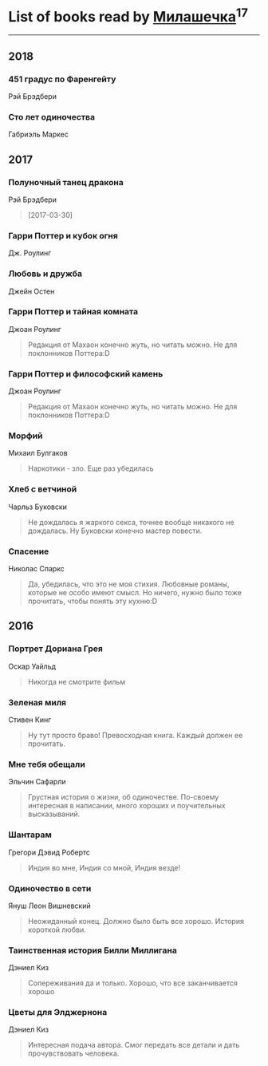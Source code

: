 # List of books read by [Милашечка](http://vk.com/id200601396)<sup>17</sup>
---

## 2018

### 451 градус по Фаренгейту
Рэй Брэдбери


### Сто лет одиночества
Габриэль Маркес



## 2017

### Полуночный танец дракона
Рэй Брэдбери
> [2017-03-30] 


### Гарри Поттер и кубок огня
Дж. Роулинг


### Любовь и дружба
Джейн Остен


### Гарри Поттер и тайная комната
Джоан Роулинг
> Редакция от Махаон конечно жуть, но читать можно. Не для поклонников Поттера:D


### Гарри Поттер и философский камень
Джоан Роулинг
> Редакция от Махаон конечно жуть, но читать можно. Не для поклонников Поттера:D


### Морфий
Михаил Булгаков
> Наркотики - зло. Еще раз убедилась


### Хлеб с ветчиной
Чарльз Буковски
> Не дождалась я жаркого секса, точнее вообще никакого не дождалась. Ну Буковски конечно мастер повести.


### Спасение
Николас Спаркс
> Да, убедилась, что это не моя стихия. Любовные романы, которые не особо имеют смысл. Но ничего, нужно было тоже прочитать, чтобы понять эту кухню:D



## 2016

### Портрет Дориана Грея
Оскар Уайльд
> Никогда не смотрите фильм


### Зеленая миля
Стивен Кинг
> Ну тут просто браво! Превосходная книга. Каждый должен ее прочитать.


### Мне тебя обещали
Эльчин Сафарли
> Грустная история о жизни, об одиночестве. По-своему интересная в написании, много хороших и поучительных высказываний.


### Шантарам
Грегори Дэвид Робертс
> Индия во мне, Индия со мной, Индия везде!


### Одиночество в сети
Януш Леон Вишневский
> Неожиданный конец. Должно было быть все хорошо. История короткой любви.


### Таинственная история Билли Миллигана
Дэниел Киз
> Сопереживания да и только.
> Хорошо, что все заканчивается хорошо


### Цветы для Элджернона
Дэниел Киз
> Интересная подача автора. Смог передать все детали и дать прочувствовать человека.



